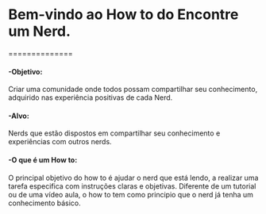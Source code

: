 # Bem-vindo ao How to do Encontre um Nerd.
==============

#### -Objetivo:
Criar uma comunidade onde todos possam compartilhar seu conhecimento, adquirido nas experiência positivas de cada Nerd. 

#### -Alvo:
Nerds que estão dispostos em compartilhar seu conhecimento e experiências com outros nerds.

#### -O que é um How to:
 O principal objetivo do how to é ajudar o nerd que está lendo, a realizar uma tarefa especifica com instruções claras e objetivas. 
 Diferente de um tutorial ou de uma vídeo aula, o how to tem como principio que o nerd já tenha um conhecimento básico.     



